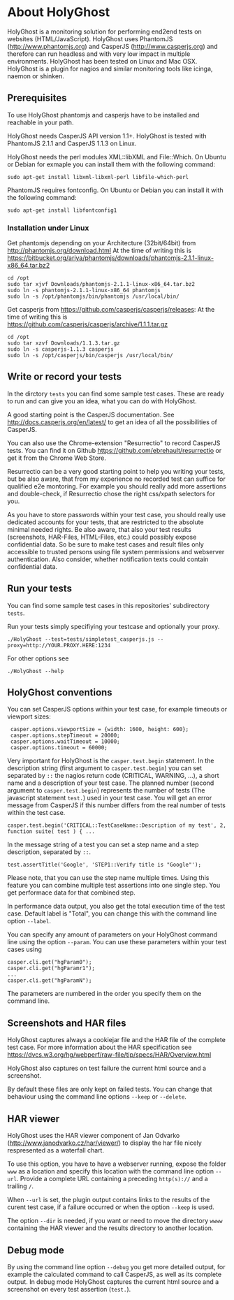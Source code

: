 # About HolyGhost

HolyGhost is a monitoring solution for performing end2end tests on websites (HTML/JavaScript). HolyGhost uses PhantomJS (http://www.phantomjs.org) and CasperJS (http://www.casperjs.org) and therefore can run headless and with very low impact in multiple environments. HolyGhost has been tested on Linux and Mac OSX. HolyGhost is a plugin for nagios and similar monitoring tools like icinga, naemon or shinken.  

## Prerequisites

To use HolyGhost phantomjs and casperjs have to be installed and reachable in your path.

HolyGhost needs CasperJS API version 1.1+. HolyGhost is tested with PhantomJS 2.1.1 and CasperJS 1.1.3 on Linux.

HolyGhost needs the perl modules XML::libXML and File::Which. On Ubuntu or Debian for exmaple you can install them with the following command:

    sudo apt-get install libxml-libxml-perl libfile-which-perl

PhantomJS requires fontconfig. On Ubuntu or Debian you can install it with the following command:

    sudo apt-get install libfontconfig1

### Installation under Linux

Get phantomjs depending on your Architecture (32bit/64bit) from http://phantomjs.org/download.html
At the time of writing this is https://bitbucket.org/ariya/phantomjs/downloads/phantomjs-2.1.1-linux-x86_64.tar.bz2

    cd /opt
    sudo tar xjvf Downloads/phantomjs-2.1.1-linux-x86_64.tar.bz2
    sudo ln -s phantomjs-2.1.1-linux-x86_64 phantomjs
    sudo ln -s /opt/phantomjs/bin/phantomjs /usr/local/bin/

Get casperjs from https://github.com/casperjs/casperjs/releases:
At the time of writing this is https://github.com/casperjs/casperjs/archive/1.1.1.tar.gz

    cd /opt
    sudo tar xzvf Downloads/1.1.3.tar.gz
    sudo ln -s casperjs-1.1.3 casperjs
    sudo ln -s /opt/casperjs/bin/casperjs /usr/local/bin/

## Write or record your tests

In the dirctory ```tests``` you can find some sample test cases. These are ready to run and can give you an idea, what you can do with HolyGhost.

A good starting point is the CasperJS documentation. See http://docs.casperjs.org/en/latest/ to get an idea of all the possibilities of CasperJS.

You can also use the Chrome-extension "Resurrectio" to record CasperJS tests. You can find it on Github https://github.com/ebrehault/resurrectio or get it from the Chrome Web Store.

Resurrectio can be a very good starting point to help you writing your tests, but be also aware, that from my experience no recorded test can suffice for qualified e2e montoring. For example you should really add more assertions and double-check, if Resurrectio chose the right css/xpath selectors for you.

As you have to store passwords within your test case, you should really use dedicated accounts for your tests, that are restricted to the absolute minimal needed rights. Be also aware, that also your test results (screenshots, HAR-Files, HTML-Files, etc.) could possibly expose confidential data.
So be sure to make test cases and result files only accessible to trusted persons using file system permissions and webserver authentication. Also consider, whether notification texts could contain confidential data.

## Run your tests

You can find some sample test cases in this repositories' subdirectory ```tests```.

Run your tests simply specifiying your testcase and optionally your proxy.

    ./HolyGhost --test=tests/simpletest_casperjs.js --proxy=http://YOUR.PROXY.HERE:1234

For other options see

    ./HolyGhost --help


## HolyGhost conventions

You can set CasperJS options within your test case, for example timeouts or viewport sizes:

     casper.options.viewportSize = {width: 1600, height: 600};
     casper.options.stepTimeout = 20000;
     casper.options.waitTimeout = 10000;
     casper.options.timeout = 60000;

Very important for HolyGhost is the ```casper.test.begin``` statement.
In the description string (first argument to ```casper.test.begin```) you can set separated by ```::``` the nagios return code (CRITICAL, WARNING, ...), a short name and a description of your test case.
The planned number (second argument to ```casper.test.begin```) represents the number of tests (The javascript statement ```test.```) used in your test case. You will get an error message from CasperJS if this number differs from the real number of tests within the test case.

    casper.test.begin('CRITICAL::TestCaseName::Description of my test', 2, function suite( test ) { ...

In the message string of a test you can set a step name and a step description, separated by ```::```.

    test.assertTitle('Google', 'STEP1::Verify title is "Google"');

Please note, that you can use the step name multiple times. Using this feature you can combine multiple test assertions into one single step. You get performace data for that combined step.

In performance data output, you also get the total execution time of the test case. Default label is "Total", you can change this with the command line option ```--label```.

You can specify any amount of parameters on your HolyGhost command line using the option ```--param```. You can use these parameters within your test cases using

    casper.cli.get("hgParam0");
    casper.cli.get("hgParamr1");
    ...
    casper.cli.get("hgParamN");

The parameters are numbered in the order you specify them on the command line.

## Screenshots and HAR files

HolyGhost captures always a cookiejar file and the HAR file of the complete test case. For more information about the HAR specification see https://dvcs.w3.org/hg/webperf/raw-file/tip/specs/HAR/Overview.html

HolyGhost also captures on test failure the current html source and a screenshot.

By default these files are only kept on failed tests. You can change that behaviour using the command line options ```--keep``` or ```--delete```.

## HAR viewer

HolyGhost uses the HAR viewer component of Jan Odvarko (http://www.janodvarko.cz/har/viewer/) to display the har file nicely respresented as a waterfall chart.

To use this option, you have to have a webserver running, expose the folder ```www``` as a location and specify this location with the command line option ```--url```. Provide a complete URL containing a preceding ```http(s)://``` and a trailing ```/```.

When ```--url``` is set, the plugin output contains links to the results of the curent test case, if a failure occurred or when the option ```--keep``` is used.

The option ```--dir``` is needed, if you want or need to move the directory ```wwww``` containing the HAR viewer and the results directory to another location.

## Debug mode

By using the command line option ```--debug``` you get more detailed output, for example the calculated command to call CasperJS, as well as its complete output. In debug mode HolyGhost captures the current html source and a screenshot on every test assertion (```test.```).
